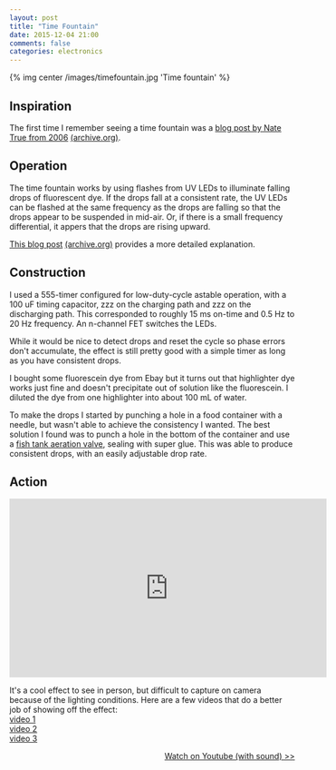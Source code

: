 ```yaml
---
layout: post
title: "Time Fountain"
date: 2015-12-04 21:00
comments: false
categories: electronics
---
```


{% img center /images/timefountain.jpg 'Time fountain' %}

## Inspiration

The first time I remember seeing a time fountain was a
[blog post by Nate True from 2006](http://cre.ations.net/creation/the-time-fountain)
[(archive.org)](http://web.archive.org/web/20150414033350/http://cre.ations.net/creation/the-time-fountain).

## Operation

The time fountain works by using flashes from UV LEDs to illuminate falling drops of fluorescent dye.
If the drops fall at a consistent rate, the UV LEDs can be flashed at the same frequency as the drops are falling so that the drops appear to be suspended in mid-air. Or, if there is a small frequency differential, it appers that the drops are rising upward.

[This blog post](http://www.eccentricgenius.com/wp/2006/08/10/stopping-time-visually/)
[(archive.org)](http://web.archive.org/web/20070603015657/http://www.eccentricgenius.com/wp/2006/08/10/stopping-time-visually/) provides a more detailed explanation.

## Construction

I used a 555-timer configured for low-duty-cycle astable operation, with a 100 uF timing capacitor, zzz on the charging path and zzz on the discharging path. This corresponded to roughly 15 ms on-time and 0.5 Hz to 20 Hz frequency. An n-channel FET switches the LEDs.

While it would be nice to detect drops and reset the cycle so phase errors don't accumulate, the effect is still pretty good with a simple timer as long as you have consistent drops.

I bought some fluorescein dye from Ebay but it turns out that highlighter dye works just fine and doesn't precipitate out of solution like the fluorescein. I diluted the dye from one highlighter into about 100 mL of water.

To make the drops I started by punching a hole in a food container with a needle, but wasn't able to achieve the consistency I wanted.
The best solution I found was to punch a hole in the bottom of the container and use a [fish tank aeration valve](http://www.amazon.com/Uxcell-Plastic-Aquarium-Control-Valves/dp/B00ZRHB5NW), sealing with super glue.
This was able to produce consistent drops, with an easily adjustable drop rate.

## Action
 
<iframe width="560" height="315" src="https://www.youtube.com/embed/y3eXu-68REc" frameborder="0" allowfullscreen></iframe>

It's a cool effect to see in person, but difficult to capture on camera because of the lighting conditions. Here are a few videos that do a better job of showing off the effect:  
[video 1](https://www.youtube.com/watch?v=rvY7NGncCgU)  
[video 2](https://www.youtube.com/watch?v=XwYIE-82i6Y)  
[video 3](https://www.youtube.com/watch?v=CaDtZA78uP0)  

<p style="text-align: right">
<a href="https://www.youtube.com/watch?v=eFBTBwdVobQ" target="_blank">Watch on Youtube (with sound) &gt;&gt;</a>
</p>


